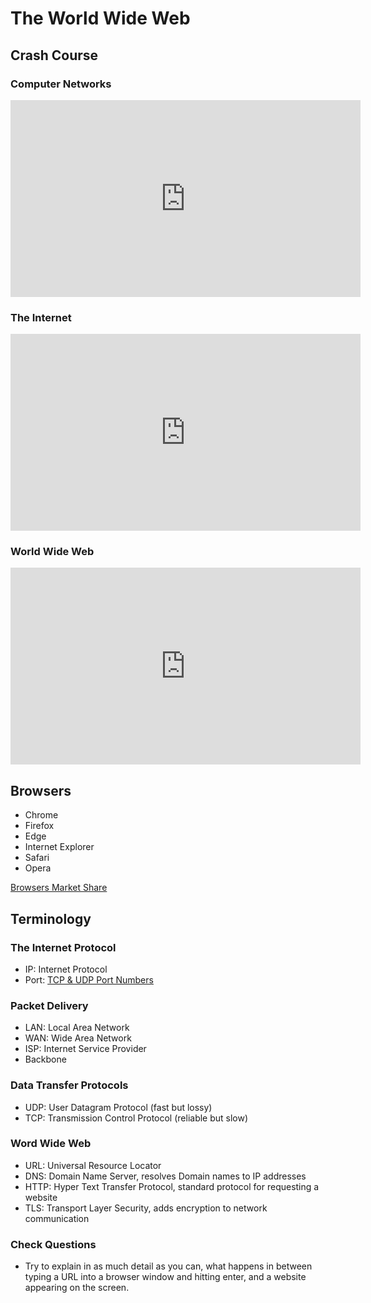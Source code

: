 # The World Wide Web

## Crash Course

### Computer Networks

<iframe width="560" height="315" src="https://www.youtube.com/embed/3QhU9jd03a0" frameborder="0" allow="accelerometer; autoplay; encrypted-media; gyroscope; picture-in-picture" allowfullscreen></iframe>

### The Internet

<iframe width="560" height="315" src="https://www.youtube.com/embed/AEaKrq3SpW8" frameborder="0" allow="accelerometer; autoplay; encrypted-media; gyroscope; picture-in-picture" allowfullscreen></iframe>

### World Wide Web

<iframe width="560" height="315" src="https://www.youtube.com/embed/guvsH5OFizE" frameborder="0" allow="accelerometer; autoplay; encrypted-media; gyroscope; picture-in-picture" allowfullscreen></iframe>

## Browsers

- Chrome
- Firefox
- Edge
- Internet Explorer
- Safari
- Opera

[Browsers Market
Share](https://gs.statcounter.com/browser-market-share)

## Terminology

### The Internet Protocol

- IP: Internet Protocol
- Port: [TCP & UDP Port Numbers](https://en.wikipedia.org/wiki/List_of_TCP_and_UDP_port_numbers)

### Packet Delivery

- LAN: Local Area Network
- WAN: Wide Area Network
- ISP: Internet Service Provider
- Backbone

### Data Transfer Protocols

- UDP: User Datagram Protocol (fast but lossy)
- TCP: Transmission Control Protocol (reliable but slow)

### Word Wide Web

- URL: Universal Resource Locator
- DNS: Domain Name Server, resolves Domain names to IP addresses
- HTTP: Hyper Text Transfer Protocol, standard protocol for requesting a website
- TLS: Transport Layer Security, adds encryption to network communication

### Check Questions

- Try to explain in as much detail as you can, what happens in between typing a
  URL into a browser window and hitting enter, and a website appearing on the screen.
